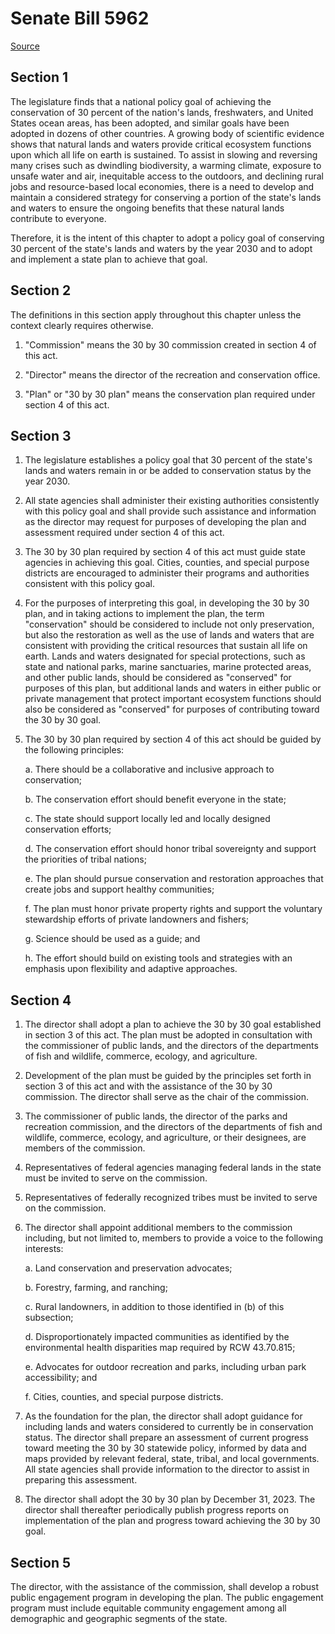 # Senate Bill 5962

[Source](http://lawfilesext.leg.wa.gov/biennium/2021-22/Pdf/Bills/Senate%20Bills/5962.pdf)
## Section 1
The legislature finds that a national policy goal of achieving the conservation of 30 percent of the nation's lands, freshwaters, and United States ocean areas, has been adopted, and similar goals have been adopted in dozens of other countries. A growing body of scientific evidence shows that natural lands and waters provide critical ecosystem functions upon which all life on earth is sustained. To assist in slowing and reversing many crises such as dwindling biodiversity, a warming climate, exposure to unsafe water and air, inequitable access to the outdoors, and declining rural jobs and resource-based local economies, there is a need to develop and maintain a considered strategy for conserving a portion of the state's lands and waters to ensure the ongoing benefits that these natural lands contribute to everyone.

Therefore, it is the intent of this chapter to adopt a policy goal of conserving 30 percent of the state's lands and waters by the year 2030 and to adopt and implement a state plan to achieve that goal.


## Section 2
The definitions in this section apply throughout this chapter unless the context clearly requires otherwise.

1. "Commission" means the 30 by 30 commission created in section 4 of this act.

2. "Director" means the director of the recreation and conservation office.

3. "Plan" or "30 by 30 plan" means the conservation plan required under section 4 of this act.


## Section 3
1. The legislature establishes a policy goal that 30 percent of the state's lands and waters remain in or be added to conservation status by the year 2030.

2. All state agencies shall administer their existing authorities consistently with this policy goal and shall provide such assistance and information as the director may request for purposes of developing the plan and assessment required under section 4 of this act.

3. The 30 by 30 plan required by section 4 of this act must guide state agencies in achieving this goal. Cities, counties, and special purpose districts are encouraged to administer their programs and authorities consistent with this policy goal.

4. For the purposes of interpreting this goal, in developing the 30 by 30 plan, and in taking actions to implement the plan, the term "conservation" should be considered to include not only preservation, but also the restoration as well as the use of lands and waters that are consistent with providing the critical resources that sustain all life on earth. Lands and waters designated for special protections, such as state and national parks, marine sanctuaries, marine protected areas, and other public lands, should be considered as "conserved" for purposes of this plan, but additional lands and waters in either public or private management that protect important ecosystem functions should also be considered as "conserved" for purposes of contributing toward the 30 by 30 goal.

5. The 30 by 30 plan required by section 4 of this act should be guided by the following principles:

    a. There should be a collaborative and inclusive approach to conservation;

    b. The conservation effort should benefit everyone in the state;

    c. The state should support locally led and locally designed conservation efforts;

    d. The conservation effort should honor tribal sovereignty and support the priorities of tribal nations;

    e. The plan should pursue conservation and restoration approaches that create jobs and support healthy communities;

    f. The plan must honor private property rights and support the voluntary stewardship efforts of private landowners and fishers;

    g. Science should be used as a guide; and

    h. The effort should build on existing tools and strategies with an emphasis upon flexibility and adaptive approaches.


## Section 4
1. The director shall adopt a plan to achieve the 30 by 30 goal established in section 3 of this act. The plan must be adopted in consultation with the commissioner of public lands, and the directors of the departments of fish and wildlife, commerce, ecology, and agriculture.

2. Development of the plan must be guided by the principles set forth in section 3 of this act and with the assistance of the 30 by 30 commission. The director shall serve as the chair of the commission.

3. The commissioner of public lands, the director of the parks and recreation commission, and the directors of the departments of fish and wildlife, commerce, ecology, and agriculture, or their designees, are members of the commission.

4. Representatives of federal agencies managing federal lands in the state must be invited to serve on the commission.

5. Representatives of federally recognized tribes must be invited to serve on the commission.

6. The director shall appoint additional members to the commission including, but not limited to, members to provide a voice to the following interests:

    a. Land conservation and preservation advocates;

    b. Forestry, farming, and ranching;

    c. Rural landowners, in addition to those identified in (b) of this subsection;

    d. Disproportionately impacted communities as identified by the environmental health disparities map required by RCW 43.70.815;

    e. Advocates for outdoor recreation and parks, including urban park accessibility; and

    f. Cities, counties, and special purpose districts.

7. As the foundation for the plan, the director shall adopt guidance for including lands and waters considered to currently be in conservation status. The director shall prepare an assessment of current progress toward meeting the 30 by 30 statewide policy, informed by data and maps provided by relevant federal, state, tribal, and local governments. All state agencies shall provide information to the director to assist in preparing this assessment.

8. The director shall adopt the 30 by 30 plan by December 31, 2023. The director shall thereafter periodically publish progress reports on implementation of the plan and progress toward achieving the 30 by 30 goal.


## Section 5
The director, with the assistance of the commission, shall develop a robust public engagement program in developing the plan. The public engagement program must include equitable community engagement among all demographic and geographic segments of the state.

